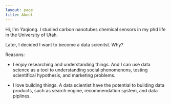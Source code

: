 ```yaml
---
layout: page
title: About
---
```


Hi, I'm Yaqiong. I studied carbon nanotubes chemical sensors in my phd life in the University of Utah. 

Later, I decided I want to become a data scienitst. Why? 

Reasons:
- I enjoy researching and understanding things. And I can use data science as a tool to understanding social phenomenons, testing scientifical hypothesis, and marketing problems.

- I love building things. A data scientist have the potential to building data products, such as search engine, recommendation system, and data piplines. 




